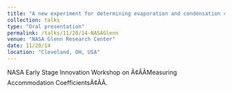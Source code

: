 ```yaml
---
title: "A new experiment for determining evaporation and condensation coefficients of cryogenic propellants"
collection: talks
type: "Oral presentation"
permalink: /talks/11/20/14-NASAGlenn
venue: "NASA Glenn Research Center"
date: 11/20/14
location: "Cleveland, OH, USA"
---
```


NASA Early Stage Innovation Workshop on Ã¢ÂÂMeasuring Accommodation CoefficientsÃ¢ÂÂ.
